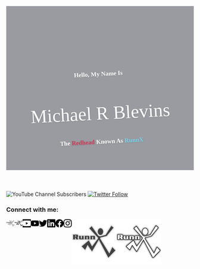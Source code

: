 <link rel="stylesheet" href="https://fonts.googleapis.com/css?family=Raleway:100,200,300,400,500,600,700,800,900|Roboto+Mono:100,400|Caveat" />
<header id="headerDiv" style="background-image: url(https://runnx.com/img/header/MichaelRBlevins2.webp);align-self: flex-start; background-position: 50% 32%; height: auto !important; display: table;
    text-align: center; width: 100%; color: #fff;
    text-shadow: 0 1px 3px rgb(0 0 0 / 20%);
    overflow: hidden; position: relative;
    background-repeat: no-repeat; background-size: cover; opacity: .8;">
    <div style="background: rgba(7, 9, 21, 0.5); width: 100%; height: 100%; display: table-cell;
    vertical-align: middle;
    padding: 150px 0 50px;
    width: 100%;
    position: relative;
    z-index: 1;">
        <div style="font-family: 'Caveat'; font-weight: normal !important; text-transform: capitalize; letter-spacing: 0; margin: 0 0 15px; transform: rotate(-3deg) !important; -moz-transform: rotate(-3deg) !important; -webkit-transform: rotate(-3deg) !important; text-align: center;">
            <h3>Hello, my name is</h3>
            <h2 style="font-size: 50px; line-height: 50px; font-weight: normal;">Michael R Blevins</h2>
            <h3>the <span style="color: #c60c30;">redhead</span> known as <span style="color: #57cae9;">RunnX</span></h3>
        </div>
    </div>
    <br />
</header>

![YouTube Channel Subscribers](https://img.shields.io/youtube/channel/subscribers/UCBa5BnIBBO12iopcb3A_rmA?logo=youtube&style=for-the-badge)
[![Twitter Follow](https://img.shields.io/twitter/follow/runnx?color=1DA1F2&logo=twitter&style=for-the-badge)](https://twitter.com/intent/follow?original_referer=https%3A%2F%2Fgithub.com%2Frunnx&screen_name=runnx)

### Connect with me:

<a href="https://runnx.com/">![GitHub-Mark-Light](https://raw.githubusercontent.com/RunnX/runnx/main/img/logodark.png#gh-light-mode-only)</a><a href="https://runnx.com/">![GitHub-Mark-Dark](https://raw.githubusercontent.com/RunnX/runnx/main/img/logo.png#gh-dark-mode-only)</a>
[<img align="left" alt="runnx.com" width="22px" src="https://raw.githubusercontent.com/RunnX/runnx/main/img/logo.png#gh-dark-mode-only" /><img align="left" alt="runnx.com" width="22px" src="https://raw.githubusercontent.com/RunnX/runnx/main/img/logodark.png#gh-light-mode-only" />][website]
[<img align="left" alt="RunnX | YouTube" width="22px" src="icons/youtube.svg#gh-light-mode-only" style="filter: invert(1)" />][youtube]
[<img align="left" alt="RunnX | YouTube" width="22px" src="icons/youtube.svg#gh-dark-mode-only"/>][youtube]
[<img align="left" alt="RunnX | Twitter" width="22px" src="icons/twitter.svg#gh-light-mode-only" />][twitter]
[<img align="left" alt="RunnX | LinkedIn" width="22px" src="icons/linkedin.svg#gh-light-mode-only" />][linkedin]
[<img align="left" alt="RunnX | Facebook" width="22px" src="icons/facebook.svg#gh-light-mode-only" />][facebook]
[<img align="left" alt="RunnX | Instagram" width="22px" src="icons/instagram.svg#gh-light-mode-only" />][instagram]

<br />


[website]: https://runnx.com
[youtube]: https://youtube.com/runnx
[twitter]: https://twitter.com/runnx
[linkedin]: https://linkedin.com/in/runnx
[facebook]: https://facebook.com/theredheadknownasrunnx
[instagram]: https://instagram.com/mrbrunnx
[quickhitsplaylist]:  https://www.youtube.com/playlist?list=PLLiDx9rLkZYMo9RU1TzsqusxDjLxqsUPM
[azuredevopsplaylist]: https://www.youtube.com/playlist?list=PLLiDx9rLkZYM46jBPjb1MUKzoujitvLF1
[reducingfrictionplaylist]: https://www.youtube.com/playlist?list=PLLiDx9rLkZYOxVWaJR7r1SuaeqGAPh8sC